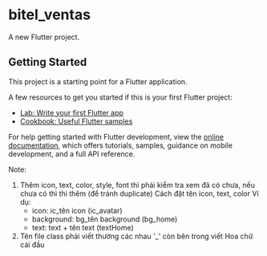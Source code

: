 # bitel_ventas

A new Flutter project.

## Getting Started

This project is a starting point for a Flutter application.

A few resources to get you started if this is your first Flutter project:

- [Lab: Write your first Flutter app](https://docs.flutter.dev/get-started/codelab)
- [Cookbook: Useful Flutter samples](https://docs.flutter.dev/cookbook)

For help getting started with Flutter development, view the
[online documentation](https://docs.flutter.dev/), which offers tutorials,
samples, guidance on mobile development, and a full API reference.

Note:
1. Thêm icon, text, color, style, font thì phải kiểm tra xem đã có chưa, nếu chưa có thì thì thêm (để tránh duplicate)
    Cách đặt tên icon, text, color
    Ví dụ:
    - icon: ic_tên icon (ic_avatar)
    - background: bg_tên background (bg_home)
    - text: text + tên text (textHome)
2. Tên file class phải viết thường các nhau '_' còn bên trong viết Hoa chữ cái đầu
